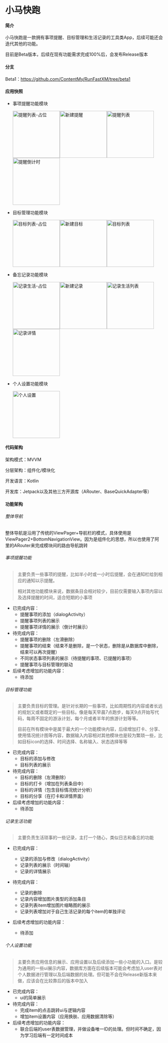 # 小马快跑

#### 简介

小马快跑是一款拥有事项提醒、目标管理和生活记录的工具类App，后续可能还会迭代其他的功能。

目前是Beta版本，后续在现有功能需求完成100%后，会发布Release版本
#### 分支
Beta1：https://github.com/ContentMy/RunFastXM/tree/beta1

#### 应用快照

* 事项提醒功能模块

  <img src="screenshot/提醒列表-占位.jpeg" alt="提醒列表-占位" width="150"/><img src="screenshot/新建提醒.jpeg" alt="新建提醒" width="150"/><img src="screenshot/提醒列表.jpeg" alt="提醒列表" width="150"/><img src="screenshot/提醒倒计时.jpeg" alt="提醒倒计时" width="150" />

* 目标管理功能模块

  <img src="screenshot/目标列表-占位.jpeg" alt="目标列表-占位" width="150"/><img src="screenshot/新建目标.jpeg" alt="新建目标" width="150"/><img src="screenshot/目标列表.jpeg" alt="目标列表" width="150"/>

* 备忘记录功能模块

  <img src="screenshot/记录生活-占位.jpeg" alt="记录生活-占位" width="150"/><img src="screenshot/新建记录.jpeg" alt="新建记录" width="150"/><img src="screenshot/记录生活列表.jpeg" alt="记录生活列表" width="150"/><img src="screenshot/记录详情.jpeg" alt="记录详情" width="150"/>

* 个人设置功能模块

  <img src="screenshot/个人设置.jpeg" alt="个人设置" width="150"/>

#### 代码架构

架构模式：MVVM

分层架构：组件化/模块化

开发语言：Kotlin

开发库：Jetpack以及其他三方开源库（ARouter、BaseQuickAdapter等）

#### 功能架构

###### 整体导航

整体导航是沿用了传统的ViewPager+导航栏的模式，具体使用是ViewPager2+BottomNavigationView。因为是组件化的思想，所以也使用了阿里的ARouter来完成模块间的路由导航跳转

###### 事项提醒功能

> 主要负责一些事项的提醒，比如半小时或一小时后提醒，会在通知栏给到相应的通知以示提醒。
>
> 相对其他功能模块来说，数据条目会相对较少，目前仅需要输入事项内容以及选择提醒的时间，适合短期的小事项

* 已完成内容：
  * 提醒事项的添加（dialogActivity）
  * 提醒事项列表的展示
  * 提醒事项详情的展示（倒计时展示）
* 待完成内容：
  * 提醒事项的删除（左滑删除）
  * 提醒事项的结束（结束不是删除，是一个状态，删除是从数据库中删除，结束可以再次提醒）
  * 不同状态事项列表的展示（待提醒的事项、已提醒的事项）
  * 提醒事项与目标管理的联动
* 后续考虑增加的功能内容：
  * 待添加

###### 目标管理功能

> 主要负责目标的管理。是针对长期的一些事项，比如周期性的内容或者长远的规划又或者既定的一些目标。像是每天早晨7点跑步，每天9点开始写代码，每周不固定的游泳计划，每个月或者半年的旅游计划等等。
>
> 目前在所有模块中是属于最大的一个功能模块内容，后续增加打卡、分享、使用情况统计图等内容，数据输入内容相对其他模块也是较为繁琐一些，比如目标icon的选择、时间选择、名称输入、状态选择等等

* 已完成内容：
  * 目标的添加与修改
  * 目标列表的展示
* 待完成内容：
  * 目标的删除（左滑删除）
  * 目标的打卡（增加在列表条目中）
  * 目标的详情（包含目标情况统计分析）
  * 目标的分享（在打卡和详情界面）
* 后续考虑增加的功能内容：
  * 待添加

###### 记录生活功能

> 主要负责生活琐事的一些记录，主打一个随心，类似日志和备忘的功能

* 已完成内容：
  * 记录的添加与修改（dialogActivity）
  * 记录列表的展示（时间轴）
  * 记录的详情展示

* 待完成内容：
  * 记录的删除
  * 记录内容增加图片类型的添加条目
  * 记录列表item增加图片缩略图的展示
  * 记录列表增加对于自己生活记录的每个item的单独评论

* 后续考虑增加的功能内容：
  * 待添加


###### 个人设置功能

> 主要负责应用信息的展示、应用设置以及后续添加一些小功能的入口。是较为通用的一些ui展示内容，数据库方面在后续版本可能会考虑加入user表对个人数据进行管理以及后端数据的处理。但可能不会在Release新版本来做，应该会在比较靠后的版本中加入

* 已完成内容：
  * ui的简单展示
* 待完成内容：
  * 完成item的点击跳转ui与逻辑内容
  * 增加item设置内容（应用换肤、应用数据清除等）
* 后续考虑增加的功能内容：
  * 联合后端的user表数据管理，并做设备唯一ID的处理。但时间不确定，因为学习后端有一定时间成本
